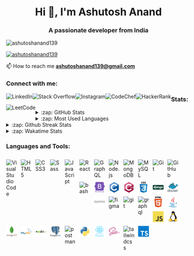 <h1 align="center">Hi 👋, I'm Ashutosh Anand</h1>
<h3 align="center">A passionate developer from India</h3>

<p align="left"> <img src="https://komarev.com/ghpvc/?username=ashutoshanand139&label=Profile%20views&color=0e75b6&style=flat" alt="ashutoshanand139" /> </p>

<p align="left"> <a href="https://github.com/ryo-ma/github-profile-trophy"><img src="https://github-profile-trophy.vercel.app/?username=ashutoshanand139&theme=gruvbox" alt="ashutoshanand139" /></a> </p>

📫 How to reach me **ashutoshanand139@gmail.com**

<h3 align="left">Connect with me:</h3>
<p align="left">
  <a href="https://www.linkedin.com/in/ashutoshanand139" target="_blank">
    <img align="left" height="30" alt="LinkedIn" src="https://raw.githubusercontent.com/rahuldkjain/github-profile-readme-generator/master/src/images/icons/Social/linked-in-alt.svg" />
  </a>
  <a href="https://www.stackoverflow.com/users/13937565" target="_blank">
    <img align="left" height="30" alt="Stack Overflow" src="https://raw.githubusercontent.com/rahuldkjain/github-profile-readme-generator/master/src/images/icons/Social/stack-overflow.svg" />
  </a>
  <a href="https://www.instagram.com/ll.ashu.ll" target="_blank">
    <img align="left" height="30" alt="Instagram" src="https://raw.githubusercontent.com/rahuldkjain/github-profile-readme-generator/master/src/images/icons/Social/instagram.svg" />
  </a>
  <a href="https://www.codechef.com/users/alucard2711hs" target="_blank">
    <img align="left" height="30" alt="CodeChef" src="https://cdn.jsdelivr.net/npm/simple-icons@3.1.0/icons/codechef.svg" />
  </a>
  <a href="https://www.hackerrank.com/ashutoshanand139" target="_blank">
    <img align="left" height="30" alt="HackerRank" src="https://raw.githubusercontent.com/rahuldkjain/github-profile-readme-generator/master/src/images/icons/Social/hackerrank.svg" />
  </a>
  <a href="https://www.leetcode.com/ashutoshanand139" target="_blank">
    <img align="left" height="30" alt="LeetCode" src="https://raw.githubusercontent.com/rahuldkjain/github-profile-readme-generator/master/src/images/icons/Social/leet-code.svg" />
  </a>
</p>

### Stats:

<details>
  <summary>:zap: GitHub Stats</summary>
  <br>
  <img alt="GitHub Stats" src="https://github-readme-stats.vercel.app/api?username=ashutoshanand139&include_all_commits=true&count_private=true&show_icons=true&theme=gruvbox&hide=stars" />
</details>

<details>
  <summary>:zap: Most Used Languages</summary>
  <br>
  <img alt="Top Languages" src="https://github-readme-stats.vercel.app/api/top-langs/?username=ashutoshanand139&langs_count=10&theme=gruvbox&layout=compact" />
  <br>
  <i>NOTE: It's just a GitHub metric to determine which languages have the most code on GitHub.</i>
</details>

<details>
  <summary>:zap: Github Streak Stats</summary>
  <br>
  <img alt="Github Streak" src="https://github-readme-streak-stats.herokuapp.com/?user=ashutoshanand139&theme=gruvbox" />
</details>

<details>
  <summary>:zap: Wakatime Stats</summary>
  <br>
  <img alt="Wakatime Stats" src="https://github-readme-stats.vercel.app/api/wakatime/?username=ashutoshanand139&theme=gruvbox&layout=compact" />
</details>

### Languages and Tools:

<img align="left" width="30px" style="padding-right:10px; padding-top:10px;" alt="Visual Studio Code"  src="https://cdn.jsdelivr.net/gh/devicons/devicon/icons/vscode/vscode-original.svg" />
<img align="left" width="30px" style="padding-right:10px; padding-top:10px;" alt="HTML5"  src="https://cdn.jsdelivr.net/gh/devicons/devicon/icons/html5/html5-original.svg" />
<img align="left" width="30px" style="padding-right:10px; padding-top:10px;" alt="CSS3"  src="https://cdn.jsdelivr.net/gh/devicons/devicon/icons/css3/css3-original.svg" />
<img align="left" width="30px" style="padding-right:10px; padding-top:10px;" alt="Sass"  src="https://cdn.jsdelivr.net/gh/devicons/devicon/icons/sass/sass-original.svg" />
<img align="left" width="30px" style="padding-right:10px; padding-top:10px;" alt="JavaScript"  src="https://cdn.jsdelivr.net/gh/devicons/devicon/icons/javascript/javascript-original.svg" />
<img align="left" width="30px" style="padding-right:10px; padding-top:10px;" alt="React"  src="https://cdn.jsdelivr.net/gh/devicons/devicon/icons/react/react-original.svg" />
<img align="left" width="30px" style="padding-right:10px; padding-top:10px;" alt="GraphQL"  src="https://cdn.jsdelivr.net/gh/devicons/devicon/icons/graphql/graphql-plain.svg" />
<img align="left" width="30px" style="padding-right:10px; padding-top:10px;" alt="Node.js"  src="https://cdn.jsdelivr.net/gh/devicons/devicon/icons/nodejs/nodejs-original.svg" />
<img align="left" width="30px" style="padding-right:10px; padding-top:10px;" alt="MongoDB"  src="https://cdn.jsdelivr.net/gh/devicons/devicon/icons/mongodb/mongodb-original.svg" />
<img align="left" width="30px" style="padding-right:10px; padding-top:10px;" alt="MySQL"  src="https://cdn.jsdelivr.net/gh/devicons/devicon/icons/mysql/mysql-original.svg" />
<img align="left" width="30px" style="padding-right:10px; padding-top:10px;" alt="Git"  src="https://cdn.jsdelivr.net/gh/devicons/devicon/icons/git/git-original.svg" />
<img align="left" width="30px" style="padding-right:10px; padding-top:10px;" alt="GitHub"  src="https://user-images.githubusercontent.com/3369400/139447912-e0f43f33-6d9f-45f8-be46-2df5bbc91289.png" />
<img align="left" width="30px" style="padding-right:10px; padding-top:10px;" alt="bash" src="https://www.vectorlogo.zone/logos/gnu_bash/gnu_bash-icon.svg" /> 
<img align="left" width="30px" style="padding-right:10px; padding-top:10px;" alt="bootstrap" src="https://raw.githubusercontent.com/devicons/devicon/master/icons/bootstrap/bootstrap-plain-wordmark.svg" />
<img align="left" width="30px" style="padding-right:10px; padding-top:10px;" alt="c" src="https://raw.githubusercontent.com/devicons/devicon/master/icons/c/c-original.svg" />
<img align="left" width="30px" style="padding-right:10px; padding-top:10px;" alt="cplusplus" src="https://raw.githubusercontent.com/devicons/devicon/master/icons/cplusplus/cplusplus-original.svg" /> 
<img align="left" width="30px" style="padding-right:10px; padding-top:10px;" alt="css3" src="https://raw.githubusercontent.com/devicons/devicon/master/icons/css3/css3-original-wordmark.svg" />
<img align="left" width="30px" style="padding-right:10px; padding-top:10px;" alt="django" src="https://raw.githubusercontent.com/devicons/devicon/master/icons/django/django-original.svg" />
<img align="left" width="30px" style="padding-right:10px; padding-top:10px;" alt="docker" src="https://raw.githubusercontent.com/devicons/devicon/master/icons/docker/docker-original-wordmark.svg" /> 
<img align="left" width="30px" style="padding-right:10px; padding-top:10px;" alt="express" src="https://raw.githubusercontent.com/devicons/devicon/master/icons/express/express-original-wordmark.svg" /> 
<img align="left" width="30px" style="padding-right:10px; padding-top:10px;" alt="figma" src="https://www.vectorlogo.zone/logos/figma/figma-icon.svg" /> 
<img align="left" width="30px" style="padding-right:10px; padding-top:10px;" alt="git" src="https://www.vectorlogo.zone/logos/git-scm/git-scm-icon.svg" />
<img align="left" width="30px" style="padding-right:10px; padding-top:10px;" alt="graphql" src="https://www.vectorlogo.zone/logos/graphql/graphql-icon.svg" />
<img align="left" width="30px" style="padding-right:10px; padding-top:10px;" alt="html5" src="https://raw.githubusercontent.com/devicons/devicon/master/icons/html5/html5-original-wordmark.svg" /> 
<img align="left" width="30px" style="padding-right:10px; padding-top:10px;" alt="java" src="https://raw.githubusercontent.com/devicons/devicon/master/icons/java/java-original.svg" /> 
<img align="left" width="30px" style="padding-right:10px; padding-top:10px;" alt="javascript" src="https://raw.githubusercontent.com/devicons/devicon/master/icons/javascript/javascript-original.svg" /> 
<img align="left" width="30px" style="padding-right:10px; padding-top:10px;" alt="linux" src="https://raw.githubusercontent.com/devicons/devicon/master/icons/linux/linux-original.svg" /> 
<img align="left" width="30px" style="padding-right:10px; padding-top:10px;" alt="mongodb" src="https://raw.githubusercontent.com/devicons/devicon/master/icons/mongodb/mongodb-original-wordmark.svg" /> 
<img align="left" width="30px" style="padding-right:10px; padding-top:10px;" alt="mysql" src="https://raw.githubusercontent.com/devicons/devicon/master/icons/mysql/mysql-original-wordmark.svg" /> 
<img align="left" width="30px" style="padding-right:10px; padding-top:10px;" alt="nodejs" src="https://raw.githubusercontent.com/devicons/devicon/master/icons/nodejs/nodejs-original-wordmark.svg" />
<img align="left" width="30px" style="padding-right:10px; padding-top:10px;" alt="postgresql" src="https://raw.githubusercontent.com/devicons/devicon/master/icons/postgresql/postgresql-original-wordmark.svg" /> 
<img align="left" width="30px" style="padding-right:10px; padding-top:10px;" alt="postman" src="https://www.vectorlogo.zone/logos/getpostman/getpostman-icon.svg" /> 
<img align="left" width="30px" style="padding-right:10px; padding-top:10px;" alt="python" src="https://raw.githubusercontent.com/devicons/devicon/master/icons/python/python-original.svg" /> 
<img align="left" width="30px" style="padding-right:10px; padding-top:10px;" alt="react" src="https://raw.githubusercontent.com/devicons/devicon/master/icons/react/react-original-wordmark.svg" /> 
<img align="left" width="30px" style="padding-right:10px; padding-top:10px;" alt="sass" src="https://raw.githubusercontent.com/devicons/devicon/master/icons/sass/sass-original.svg" /> 
<img align="left" width="30px" style="padding-right:10px; padding-top:10px;" alt="tailwindcss" src="https://www.vectorlogo.zone/logos/tailwindcss/tailwindcss-icon.svg" />
<img align="left" width="30px" style="padding-right:10px; padding-top:10px;" alt="typescript" src="https://raw.githubusercontent.com/devicons/devicon/master/icons/typescript/typescript-original.svg" />
<br>
